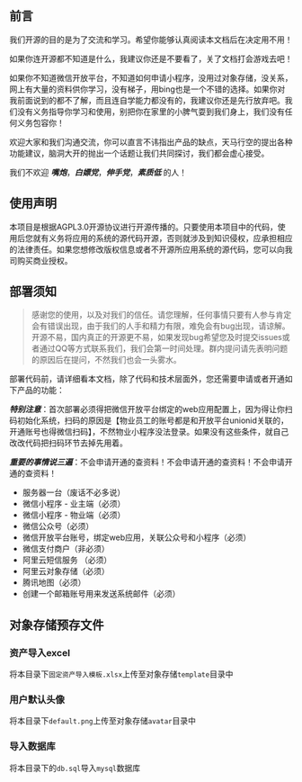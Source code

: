 
## 前言

我们开源的目的是为了交流和学习。希望你能够认真阅读本文档后在决定用不用！

如果你连开源都不知道是什么，我建议你还是不要看了，关了文档打会游戏去吧！

如果你不知道微信开放平台，不知道如何申请小程序，没用过对象存储，没关系，网上有大量的资料供你学习，没有梯子，用bing也是一个不错的选择。如果你对我前面说到的都不了解，而且连自学能力都没有的，我建议你还是先行放弃吧。我们没有义务指导你学习和使用，别把你在家里的小脾气耍到我们身上，我们没有任何义务包容你！

欢迎大家和我们沟通交流，你可以直言不讳指出产品的缺点，天马行空的提出各种功能建议，脑洞大开的抛出一个话题让我们共同探讨，我们都会虚心接受。

我们不欢迎 ***嘴炮***，***白嫖党***，***伸手党***，***素质低*** 的人！

## 使用声明

本项目是根据AGPL3.0开源协议进行开源传播的。只要使用本项目中的代码，使用后您就有义务将应用的系统的源代码开源，否则就涉及到知识侵权，应承担相应的法律责任。如果您想修改版权信息或者不开源所应用系统的源代码，您可以向我司购买商业授权。

## 部署须知

> 感谢您的使用，以及对我们的信任。请您理解，任何事情只要有人参与肯定会有错误出现，由于我们的人手和精力有限，难免会有bug出现，请谅解。开源不易，国内真正的开源更不易，如果发现bug希望您及时提交issues或者通过QQ等方式联系我们，我们会第一时间处理。群内提问请先表明问题的原因后在提问，不然我们也会一头雾水。

部署代码前，请详细看本文档，除了代码和技术层面外，您还需要申请或者开通如下产品的功能：

***特别注意***：首次部署必须得把微信开放平台绑定的web应用配置上，因为得让你扫码初始化系统，扫码的原因是【物业员工的账号都是和开放平台unionid关联的，开通账号也得微信扫码】，不然物业小程序没法登录。如果没有这些条件，就自己改改代码把扫码环节去掉先用着。

***重要的事情说三遍***：不会申请开通的查资料！不会申请开通的查资料！不会申请开通的查资料！

- 服务器一台（废话不必多说）
- 微信小程序 - 业主端（必须）
- 微信小程序 - 物业端（必须）
- 微信公众号（必须）
- 微信开放平台账号，绑定web应用，关联公众号和小程序（必须）
- 微信支付商户（非必须）
- 阿里云短信服务 （必须）
- 阿里云对象存储（必须）
- 腾讯地图（必须）
- 创建一个邮箱账号用来发送系统邮件（必须）

## 对象存储预存文件

### 资产导入excel

将本目录下`固定资产导入模板.xlsx`上传至对象存储`template`目录中

### 用户默认头像

将本目录下`default.png`上传至对象存储`avatar`目录中


### 导入数据库

将本目录下的`db.sql`导入`mysql`数据库
